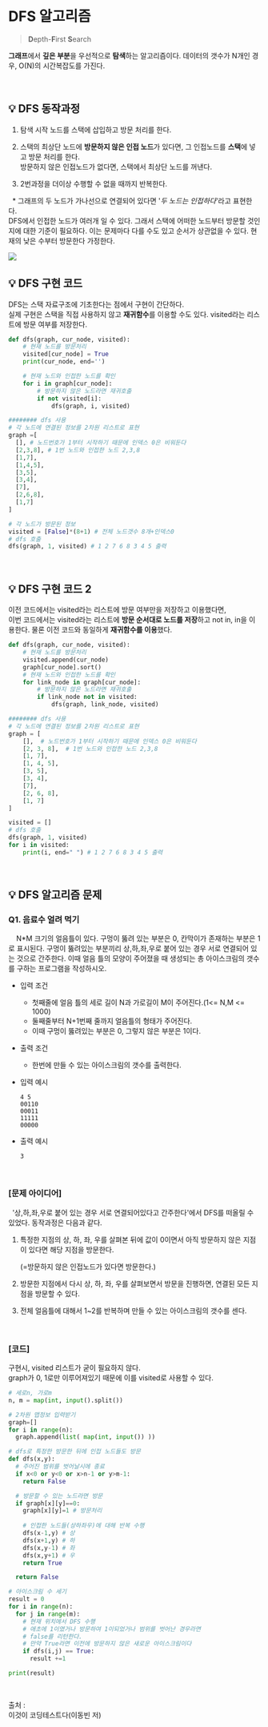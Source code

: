 # DFS 알고리즘
> **D**epth-**F**irst **S**earch

**그래프**에서 **깊은 부분**을 우선적으로 **탐색**하는 알고리즘이다.
데이터의 갯수가 N개인 경우, O(N)의 시간복잡도를 가진다.

<br>

## 💡 DFS 동작과정
1. 탐색 시작 노드를 스택에 삽입하고 방문 처리를 한다.

2. 스택의 최상단 노드에 **방문하지 않은 인접 노드**가 있다면, 그 인접노드를 **스택**에 넣고 방문 처리를 한다.   
방문하지 않은 인접노드가 없다면, 스택에서 최상단 노드를 꺼낸다.

3. 2번과정을 더이상 수행할 수 없을 때까지 반복한다.
  
&nbsp; * 그래프의 두 노드가 가나선으로 연결되어 있다면 '*두 노드는 인접하다*'라고 표현한다.   
DFS에서 인접한 노드가 여러개 일 수 있다. 그래서 스택에 어떠한 노드부터 방문할 것인지에 대한 기준이 필요하다. 이는 문제마다 다를 수도 있고 순서가 상관없을 수 있다. 현재의 낮은 수부터 방문한다 가정한다.


<img src="https://user-images.githubusercontent.com/70243735/119224475-898a3c00-bb39-11eb-88f7-a338bc817130.png" >

<br>

## 💡 DFS 구현 코드
DFS는 스택 자료구조에 기초한다는 점에서 구현이 간단하다.   
실제 구현은 스택을 직접 사용하지 않고 **재귀함수**를 이용할 수도 있다. visited라는 리스트에 방문 여부를 저장한다.

```python
def dfs(graph, cur_node, visited):
    # 현재 노드를 방문처리
    visited[cur_node] = True
    print(cur_node, end='')

    # 현재 노드와 인접한 노드를 확인
    for i in graph[cur_node]:
        # 방문하지 않은 노드라면 재귀호출
        if not visited[i]:
            dfs(graph, i, visited)

######## dfs 사용
# 각 노드에 연결된 정보를 2차원 리스트로 표현
graph =[
  [], # 노드번호가 1부터 시작하기 때문에 인덱스 0은 비워둔다
  [2,3,8], # 1번 노드와 인접한 노드 2,3,8
  [1,7],
  [1,4,5],
  [3,5],
  [3,4],
  [7],
  [2,6,8],
  [1,7]
]

# 각 노드가 방문된 정보
visited = [False]*(8+1) # 전체 노드갯수 8개+인덱스0
# dfs 호출
dfs(graph, 1, visited) # 1 2 7 6 8 3 4 5 출력
```
<br>


## 💡 DFS 구현 코드 2

이전 코드에서는 visited라는 리스트에 방문 여부만을 저장하고 이용했다면,   
이번 코드에서는 visited라는 리스트에 **방문 순서대로 노드를 저장**하고 not in, in을 이용한다. 물론 이전 코드와 동일하게 **재귀함수를 이용**했다.   

```python
def dfs(graph, cur_node, visited):
    # 현재 노드를 방문처리
    visited.append(cur_node)
    graph[cur_node].sort()
    # 현재 노드와 인접한 노드를 확인
    for link_node in graph[cur_node]:
        # 방문하지 않은 노드라면 재귀호출
        if link_node not in visited:
            dfs(graph, link_node, visited)

######## dfs 사용
# 각 노드에 연결된 정보를 2차원 리스트로 표현
graph = [
    [],  # 노드번호가 1부터 시작하기 때문에 인덱스 0은 비워둔다
    [2, 3, 8],  # 1번 노드와 인접한 노드 2,3,8
    [1, 7],
    [1, 4, 5],
    [3, 5],
    [3, 4],
    [7],
    [2, 6, 8],
    [1, 7]
]

visited = []
# dfs 호출
dfs(graph, 1, visited)
for i in visited:
    print(i, end=" ") # 1 2 7 6 8 3 4 5 출력
```
<br>

## 💡 DFS 알고리즘 문제
### Q1. 음료수 얼려 먹기

&nbsp; &nbsp; N*M 크기의 얼음틀이 있다. 구멍이 뚫려 있는 부분은 0, 칸막이가 존재하는 부분은 1로 표시된다. 구멍이 뚫려있는 부분끼리 상,하,좌,우로 붙어 있는 경우 서로 연결되어 있는 것으로 간주한다. 이때 얼음 틀의 모양이 주어졌을 때 생성되는 총 아이스크림의 갯수를 구하는 프로그램을 작성하시오. 

* 입력 조건
    - 첫째줄에 얼음 틀의 세로 길이 N과 가로길이 M이 주어진다.(1<= N,M <= 1000)
    - 둘째줄부터 N+1번째 줄까지 얼음틀의 형태가 주어진다.
    - 이때 구멍이 뚫려있는 부분은 0, 그렇지 않은 부분은 1이다.

* 출력 조건
    - 한번에 만들 수 있는 아이스크림의 갯수를 출력한다.

* 입력 예시
    ```
    4 5
    00110
    00011
    11111
    00000
    ```

* 출력 예시
    ```
    3
    ```
 
<br>

### [문제 아이디어]

&nbsp; '상,하,좌,우로 붙어 있는 경우 서로 연결되어있다고 간주한다'에서 DFS를 떠올릴 수 있었다. 동작과정은 다음과 같다.

1. 특정한 지점의 상, 하, 좌, 우를 살펴본 뒤에 값이 0이면서 아직 방문하지 않은 지점이 있다면 해당 지점을 방문한다.

    (=방문하지 않은 인접노드가 있다면 방문한다.)

2. 방문한 지점에서 다시 상, 하, 좌, 우를 살펴보면서 방문을 진행하면, 연결된 모든 지점을 방문할 수 있다.

3. 전체 얼음틀에 대해서 1~2를 반복하며 만들 수 있는 아이스크림의 갯수를 센다.

<br>

### [코드]

구현시, visited 리스트가 굳이 필요하지 않다.   
graph가 0, 1로만 이루어져있기 때문에 이를 visited로 사용할 수 있다.
```python
# 세로n, 가로m
n, m = map(int, input().split())

# 2차원 맵정보 입력받기
graph=[]
for i in range(n):
  graph.append(list( map(int, input()) ))

# dfs로 특정한 방문한 뒤에 인접 노드들도 방문
def dfs(x,y):
  # 주어진 범위를 벗어날시에 종료
  if x<0 or y<0 or x>n-1 or y>m-1:
    return False

  # 방문할 수 있는 노드라면 방문
  if graph[x][y]==0:
    graph[x][y]=1 # 방문처리
  
    # 인접한 노드들(상하좌우)에 대해 반복 수행
    dfs(x-1,y) # 상
    dfs(x+1,y) # 하
    dfs(x,y-1) # 좌
    dfs(x,y+1) # 우
    return True

  return False

# 아이스크림 수 세기
result = 0
for i in range(n):
  for j in range(m):
    # 현재 위치에서 DFS 수행
    # 애초에 1이였거나 방문하여 1이되었거나 범위를 벗어난 경우라면
    # false를 리턴한다.
    # 만약 True라면 이전에 방문하지 않은 새로운 아이스크림이다
    if dfs(i,j) == True:
      result +=1

print(result)
```

<br>

출처 :   
이것이 코딩테스트다(이동빈 저)